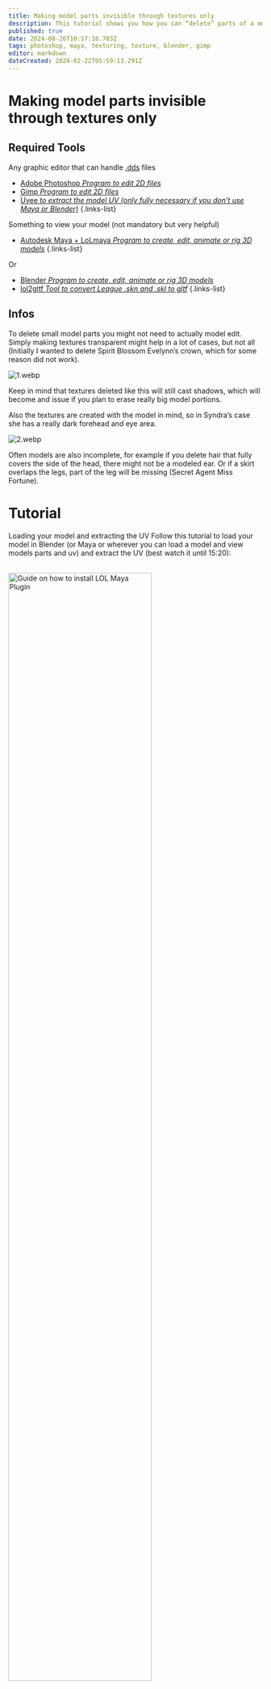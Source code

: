 ```yaml
---
title: Making model parts invisible through textures only
description: This tutorial shows you how you can “delete” parts of a model/skin without having to actually 3D-edit it just by editing it in Photoshop or Gimp.
published: true
date: 2024-08-26T10:57:18.703Z
tags: photoshop, maya, texturing, texture, blender, gimp
editor: markdown
dateCreated: 2024-02-22T05:59:13.291Z
---
```


# Making model parts invisible through textures only
## Required Tools
 Any graphic editor that can handle <a href="/en/specific-guide/filetypes#skn">.dds</a> files
-   [Adobe Photoshop *Program to edit 2D files*](/core-guides/tools/adobe/photoshop)
-   [Gimp *Program to edit 2D files*](/core-guides/tools/gimp)
-   [Uvee *to extract the model UV (only fully necessary if you don’t use Maya or Blender)*](https://github.com/tarngaina/uvee)
{.links-list}

Something to view your model (not mandatory but very helpful)

-   [Autodesk Maya + LoLmaya *Program to create, edit, animate or rig 3D models*](/core-guides/tools/maya)
{.links-list}

Or 

-   [Blender *Program to create, edit, animate or rig 3D models*](/core-guides/tools/blender)
-   [lol2gltf *Tool to convert League .skn and .skl to gltf*](/core-guides/tools/lol2gltf)
{.links-list}

## Infos
To delete small model parts you might not need to actually model edit. Simply making textures transparent might help in a lot of cases, but not all (Initially I wanted to delete Spirit Blossom Evelynn’s crown, which for some reason did not work).

![1.webp](/user-pictures/goat/invisimodel/1.webp)

Keep in mind that textures deleted like this will still cast shadows, which will become and issue if you plan to erase really big model portions.

Also the textures are created with the model in mind, so in Syndra’s case she has a really dark forehead and eye area.

![2.webp](/user-pictures/goat/invisimodel/2.webp)

Often models are also incomplete, for example if you delete hair that fully covers the side of the head, there might not be a modeled ear. Or if a skirt overlaps the legs, part of the leg will be missing (Secret Agent Miss Fortune).

# Tutorial
Loading your model and extracting the UV
Follow this tutorial to load your model in Blender (or Maya or wherever you can load a model and view models parts and uv) and extract the UV (best watch it until 15:20):

<br>

<div align="left">
  <a href="https://www.youtube.com/watch?v=_i3xVpwBIHQ"><img src="https://img.youtube.com/vi/_i3xVpwBIHQ/0.jpg" alt="Guide on how to install LOL Maya Plugin"
style="width:75%"></a>
</div>

*External link to Youtube!*


## Finding the UV space you want to erase
First select the model parts you want to erase on your model. (I use Maya here instead of Blender, but its very similar).

Make sure to select everything of whatever you want to remove, all small areas and also the back side which can be hard to see sometimes.

![3.webp](/user-pictures/goat/invisimodel/3.webp)

Now look at the UV and remember which areas are selected, best leave it open and selected.

![4.webp](/user-pictures/goat/invisimodel/4.webp)

Then go into your graphic editor program, load the texture and the UV on a layer on top of it. Make sure that the UV is perfectly aligned in the middle, Photoshop likes being icky with that.

Select the area around the selected UV shells in your 3D programm. I recommend the Polygon Lasso tool.

Make sure to not overlap other UV shells to not delete thing you don’t want to.

![5.webp](/user-pictures/goat/invisimodel/5.webp)

The small little nearly rectangle on the right side below the light purple area is the inside of the mask, while the front side is way bigger and in the bottom right corner, so it’s easy to miss the back.

# Finding out what transparency method you need to use
There are 2 methods which are used by different graphic programs and plug-ins: Alpha masks and transparency.

You must find out which one your programm uses in order to make textures invisible.

## Alpha mask
If you load a texture and it it looks solid and has a layer called “Alpha” under channels that’s black and white, you need to use the first method.

![6.webp](/user-pictures/goat/invisimodel/6.webp)![7.webp](/user-pictures/goat/invisimodel/7.webp)

## Transparency
If the texture clearly has transparent parts and no Alpha layer under channels (or no channels), you need the second method.

<details>
<summary>Method 1</summary>
<br>
I use Photoshop for this one.

Go to the Alpha layer under “Channels”. Then paint all the areas you just selected in fully black.

(The gray areas are already existing transparencies from the skin)
  
![9.webp](/user-pictures/goat/invisimodel/9.webp)
</details>
<details>
<summary>Method 2</summary>
<br>
I use Gimp for this.

Simply take your eraser tool and erase all the selected areas fully.
  
![10.webp](/user-pictures/goat/invisimodel/10.webp)
</details>

Then save with BC3/DXT5 compression.

# Sources

- Yoru Queen of Night
